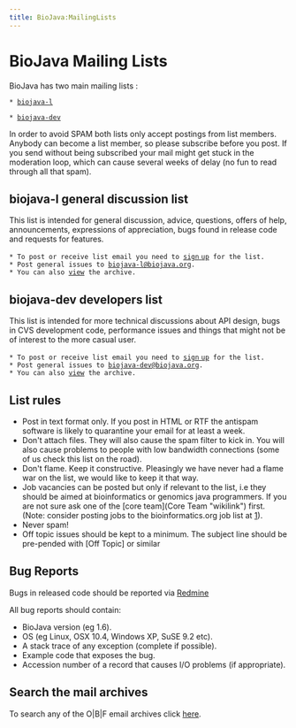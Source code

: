 ```yaml
---
title: BioJava:MailingLists
---
```


BioJava Mailing Lists
=====================

BioJava has two main mailing lists :

`* `[`biojava-l`](http://lists.open-bio.org/mailman/listinfo/biojava-l)

`* `[`biojava-dev`](http://lists.open-bio.org/mailman/listinfo/biojava-dev)

In order to avoid SPAM both lists only accept postings from list
members. Anybody can become a list member, so please subscribe before
you post. If you send without being subscribed your mail might get stuck
in the moderation loop, which can cause several weeks of delay (no fun
to read through all that spam).

biojava-l general discussion list
---------------------------------

This list is intended for general discussion, advice, questions, offers
of help, announcements, expressions of appreciation, bugs found in
release code and requests for features.

`* To post or receive list email you need to `[`sign`
`up`](http://www.biojava.org/mailman/listinfo/biojava-l)` for the list.`  
`* Post general issues to `[`biojava-l@biojava.org`](mailto:biojava-l@biojava.org)`.`  
`* You can also `[`view`](http://www.biojava.org/pipermail/biojava-l)` the archive.`

biojava-dev developers list
---------------------------

This list is intended for more technical discussions about API design,
bugs in CVS development code, performance issues and things that might
not be of interest to the more casual user.

`* To post or receive list email you need to `[`sign`
`up`](http://www.biojava.org/mailman/listinfo/biojava-dev)` for the list.`  
`* Post general issues to `[`biojava-dev@biojava.org`](mailto:biojava-dev@biojava.org)`.`  
`* You can also `[`view`](http://www.biojava.org/pipermail/biojava-dev)` the archive.`

List rules
----------

-   Post in text format only. If you post in HTML or RTF the antispam
    software is likely to quarantine your email for at least a week.
-   Don't attach files. They will also cause the spam filter to kick in.
    You will also cause problems to people with low bandwidth
    connections (some of us check this list on the road).
-   Don't flame. Keep it constructive. Pleasingly we have never had a
    flame war on the list, we would like to keep it that way.
-   Job vacancies can be posted but only if relevant to the list, i.e
    they should be aimed at bioinformatics or genomics java programmers.
    If you are not sure ask one of the [core team](Core Team "wikilink")
    first. (Note: consider posting jobs to the bioinformatics.org job
    list at [1](http://www.bioinformatics.org/jobs/)).
-   Never spam!
-   Off topic issues should be kept to a minimum. The subject line
    should be pre-pended with [Off Topic] or similar

Bug Reports
-----------

Bugs in released code should be reported via
[Redmine](https://redmine.open-bio.org)

All bug reports should contain:

-   BioJava version (eg 1.6).
-   OS (eg Linux, OSX 10.4, Windows XP, SuSE 9.2 etc).
-   A stack trace of any exception (complete if possible).
-   Example code that exposes the bug.
-   Accession number of a record that causes I/O problems (if
    appropriate).

Search the mail archives
------------------------

To search any of the O|B|F email archives click
[here](http://search.open-bio.org).
